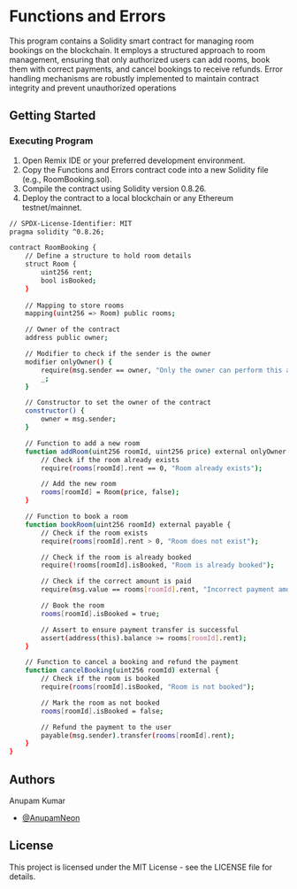 # Functions and Errors

This program contains a Solidity smart contract for managing room bookings on the blockchain. It employs a structured approach to room management, ensuring that only authorized users can add rooms, book them with correct payments, and cancel bookings to receive refunds. Error handling mechanisms are robustly implemented to maintain contract integrity and prevent unauthorized operations

## Getting Started

### Executing Program
1. Open Remix IDE or your preferred development environment.
2. Copy the Functions and Errors contract code into a new Solidity file (e.g., RoomBooking.sol).
3. Compile the contract using Solidity version 0.8.26.
4. Deploy the contract to a local blockchain or any Ethereum testnet/mainnet.


```bash
// SPDX-License-Identifier: MIT
pragma solidity ^0.8.26;

contract RoomBooking {
    // Define a structure to hold room details
    struct Room {
        uint256 rent;
        bool isBooked;
    }
    
    // Mapping to store rooms
    mapping(uint256 => Room) public rooms;

    // Owner of the contract
    address public owner;

    // Modifier to check if the sender is the owner
    modifier onlyOwner() {
        require(msg.sender == owner, "Only the owner can perform this action");
        _;
    }

    // Constructor to set the owner of the contract
    constructor() {
        owner = msg.sender;
    }

    // Function to add a new room
    function addRoom(uint256 roomId, uint256 price) external onlyOwner {
        // Check if the room already exists
        require(rooms[roomId].rent == 0, "Room already exists");

        // Add the new room
        rooms[roomId] = Room(price, false);
    }

    // Function to book a room
    function bookRoom(uint256 roomId) external payable {
        // Check if the room exists
        require(rooms[roomId].rent > 0, "Room does not exist");

        // Check if the room is already booked
        require(!rooms[roomId].isBooked, "Room is already booked");

        // Check if the correct amount is paid
        require(msg.value == rooms[roomId].rent, "Incorrect payment amount");

        // Book the room
        rooms[roomId].isBooked = true;

        // Assert to ensure payment transfer is successful
        assert(address(this).balance >= rooms[roomId].rent);
    }

    // Function to cancel a booking and refund the payment
    function cancelBooking(uint256 roomId) external {
        // Check if the room is booked
        require(rooms[roomId].isBooked, "Room is not booked");

        // Mark the room as not booked
        rooms[roomId].isBooked = false;

        // Refund the payment to the user
        payable(msg.sender).transfer(rooms[roomId].rent);
    }
}

```
## Authors

Anupam Kumar
- [@AnupamNeon](https://www.github.com/AnupamNeon)


## License

This project is licensed under the MIT License - see the LICENSE file for details.

